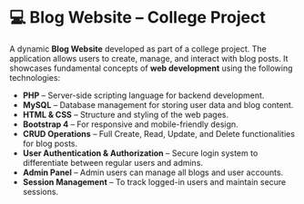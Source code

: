 # 💻 Blog Website – College Project

A dynamic **Blog Website** developed as part of a college project. The application allows users to create, manage, and interact with blog posts. It showcases fundamental concepts of **web development** using the following technologies:

* **PHP** – Server-side scripting language for backend development.
* **MySQL** – Database management for storing user data and blog content.
* **HTML & CSS** – Structure and styling of the web pages.
* **Bootstrap 4** – For responsive and mobile-friendly design.
* **CRUD Operations** – Full Create, Read, Update, and Delete functionalities for blog posts.
* **User Authentication & Authorization** – Secure login system to differentiate between regular users and admins.
* **Admin Panel** – Admin users can manage all blogs and user accounts.
* **Session Management** – To track logged-in users and maintain secure sessions.

